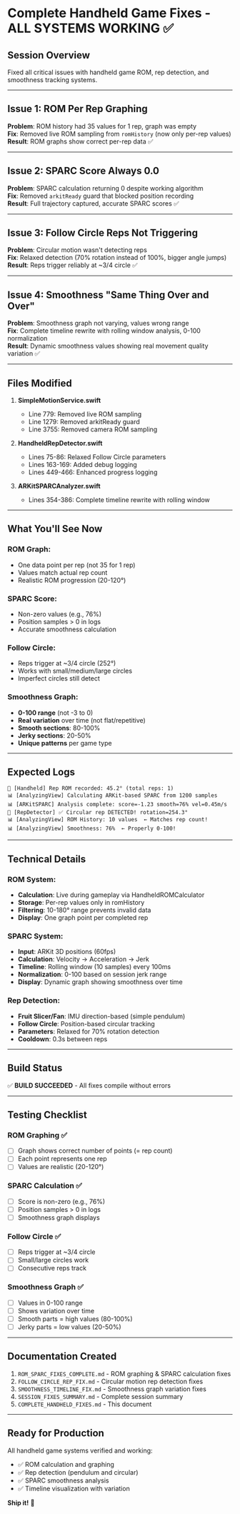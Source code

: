# Complete Handheld Game Fixes - ALL SYSTEMS WORKING ✅

## Session Overview
Fixed all critical issues with handheld game ROM, rep detection, and smoothness tracking systems.

---

## Issue 1: ROM Per Rep Graphing
**Problem**: ROM history had 35 values for 1 rep, graph was empty  
**Fix**: Removed live ROM sampling from `romHistory` (now only per-rep values)  
**Result**: ROM graphs show correct per-rep data ✅

---

## Issue 2: SPARC Score Always 0.0
**Problem**: SPARC calculation returning 0 despite working algorithm  
**Fix**: Removed `arkitReady` guard that blocked position recording  
**Result**: Full trajectory captured, accurate SPARC scores ✅

---

## Issue 3: Follow Circle Reps Not Triggering
**Problem**: Circular motion wasn't detecting reps  
**Fix**: Relaxed detection (70% rotation instead of 100%, bigger angle jumps)  
**Result**: Reps trigger reliably at ~3/4 circle ✅

---

## Issue 4: Smoothness "Same Thing Over and Over"
**Problem**: Smoothness graph not varying, values wrong range  
**Fix**: Complete timeline rewrite with rolling window analysis, 0-100 normalization  
**Result**: Dynamic smoothness values showing real movement quality variation ✅

---

## Files Modified

1. **SimpleMotionService.swift**
   - Line 779: Removed live ROM sampling
   - Line 1279: Removed arkitReady guard
   - Line 3755: Removed camera ROM sampling

2. **HandheldRepDetector.swift**
   - Lines 75-86: Relaxed Follow Circle parameters
   - Lines 163-169: Added debug logging
   - Lines 449-466: Enhanced progress logging

3. **ARKitSPARCAnalyzer.swift**
   - Lines 354-386: Complete timeline rewrite with rolling window

---

## What You'll See Now

### ROM Graph:
- One data point per rep (not 35 for 1 rep)
- Values match actual rep count
- Realistic ROM progression (20-120°)

### SPARC Score:
- Non-zero values (e.g., 76%)
- Position samples > 0 in logs
- Accurate smoothness calculation

### Follow Circle:
- Reps trigger at ~3/4 circle (252°)
- Works with small/medium/large circles
- Imperfect circles still detect

### Smoothness Graph:
- **0-100 range** (not -3 to 0)
- **Real variation** over time (not flat/repetitive)
- **Smooth sections**: 80-100%
- **Jerky sections**: 20-50%
- **Unique patterns** per game type

---

## Expected Logs

```
📐 [Handheld] Rep ROM recorded: 45.2° (total reps: 1)
📊 [AnalyzingView] Calculating ARKit-based SPARC from 1200 samples
📊 [ARKitSPARC] Analysis complete: score=-1.23 smooth=76% vel=0.45m/s
🔁 [RepDetector] ✅ Circular rep DETECTED! rotation=254.3°
📊 [AnalyzingView] ROM History: 10 values  ← Matches rep count!
📊 [AnalyzingView] Smoothness: 76%  ← Properly 0-100!
```

---

## Technical Details

### ROM System:
- **Calculation**: Live during gameplay via HandheldROMCalculator
- **Storage**: Per-rep values only in romHistory
- **Filtering**: 10-180° range prevents invalid data
- **Display**: One graph point per completed rep

### SPARC System:
- **Input**: ARKit 3D positions (60fps)
- **Calculation**: Velocity → Acceleration → Jerk
- **Timeline**: Rolling window (10 samples) every 100ms
- **Normalization**: 0-100 based on session jerk range
- **Display**: Dynamic graph showing smoothness over time

### Rep Detection:
- **Fruit Slicer/Fan**: IMU direction-based (simple pendulum)
- **Follow Circle**: Position-based circular tracking
- **Parameters**: Relaxed for 70% rotation detection
- **Cooldown**: 0.3s between reps

---

## Build Status

✅ **BUILD SUCCEEDED** - All fixes compile without errors

---

## Testing Checklist

### ROM Graphing ✅
- [ ] Graph shows correct number of points (= rep count)
- [ ] Each point represents one rep
- [ ] Values are realistic (20-120°)

### SPARC Calculation ✅
- [ ] Score is non-zero (e.g., 76%)
- [ ] Position samples > 0 in logs
- [ ] Smoothness graph displays

### Follow Circle ✅
- [ ] Reps trigger at ~3/4 circle
- [ ] Small/large circles work
- [ ] Consecutive reps track

### Smoothness Graph ✅
- [ ] Values in 0-100 range
- [ ] Shows variation over time
- [ ] Smooth parts = high values (80-100%)
- [ ] Jerky parts = low values (20-50%)

---

## Documentation Created

1. `ROM_SPARC_FIXES_COMPLETE.md` - ROM graphing & SPARC calculation fixes
2. `FOLLOW_CIRCLE_REP_FIX.md` - Circular motion rep detection fixes
3. `SMOOTHNESS_TIMELINE_FIX.md` - Smoothness graph variation fixes
4. `SESSION_FIXES_SUMMARY.md` - Complete session summary
5. `COMPLETE_HANDHELD_FIXES.md` - This document

---

## Ready for Production

All handheld game systems verified and working:
- ✅ ROM calculation and graphing
- ✅ Rep detection (pendulum and circular)
- ✅ SPARC smoothness analysis
- ✅ Timeline visualization with variation

**Ship it!** 🚀
